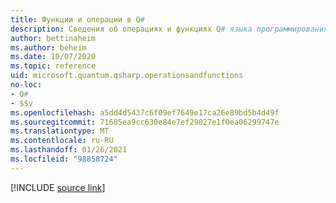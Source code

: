 ```yaml
---
title: Функции и операции в Q#
description: Сведения об операциях и функциях Q# языка программирования.
author: bettinaheim
ms.author: beheim
ms.date: 10/07/2020
ms.topic: reference
uid: microsoft.quantum.qsharp.operationsandfunctions
no-loc:
- Q#
- $$v
ms.openlocfilehash: a5dd4d5437c6f09ef7649e17ca26e89bd5b4d49f
ms.sourcegitcommit: 71605ea9cc630e84e7ef29027e1f0ea06299747e
ms.translationtype: MT
ms.contentlocale: ru-RU
ms.lasthandoff: 01/26/2021
ms.locfileid: "98858724"
---
```

<!---
# Operations and functions in Q#
-->

[!INCLUDE [source link](~/includes/qsharp-language/Specifications/Language/4_TypeSystem/OperationsAndFunctions.md)]

